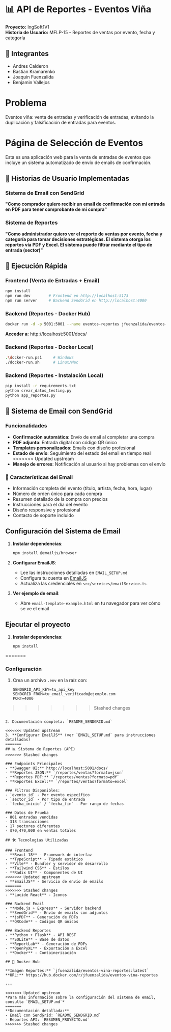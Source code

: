 # 📊 API de Reportes - Eventos Viña

**Proyecto:** IngSoft1V1  
**Historia de Usuario:** MFLP-15 - Reportes de ventas por evento, fecha y categoría

## 👥 Integrantes
- Andres Calderon
- Bastian Kramarenko
- Joaquin Fuenzalida
- Benjamin Vallejos

# Problema
Eventos viña: venta de entradas y verificación de entradas, evitando la duplicación y falsificación de entradas para eventos.

# Página de Selección de Eventos

Esta es una aplicación web para la venta de entradas de eventos que incluye un sistema automatizado de envío de emails de confirmación.

## 🎯 Historias de Usuario Implementadas

### Sistema de Email con SendGrid
**"Como comprador quiero recibir un email de confirmación con mi entrada en PDF para tener comprobante de mi compra"**

### Sistema de Reportes
**"Como administrador quiero ver el reporte de ventas por evento, fecha y categoría para tomar decisiones estratégicas. El sistema otorga los reportes vía PDF y Excel. El sistema puede filtrar mediante el tipo de entrada (sector)"**

## 🚀 Ejecución Rápida

### Frontend (Venta de Entradas + Email)
```bash
npm install
npm run dev        # Frontend en http://localhost:5173
npm run server     # Backend SendGrid en http://localhost:4000
```

### Backend (Reportes - Docker Hub)
```bash
docker run -d -p 5001:5001 --name eventos-reportes jfuenzalida/eventos-vina-reportes:latest
```
**Acceder a:** http://localhost:5001/docs/

### Backend (Reportes - Docker Local)
```bash
.\docker-run.ps1     # Windows
./docker-run.sh      # Linux/Mac
```

### Backend (Reportes - Instalación Local)
```bash
pip install -r requirements.txt
python crear_datos_testing.py
python app_reportes.py
```

## 📧 Sistema de Email con SendGrid

### Funcionalidades
- **Confirmación automática**: Envío de email al completar una compra
- **PDF adjunto**: Entrada digital con código QR único
- **Templates personalizados**: Emails con diseño profesional
- **Estado de envío**: Seguimiento del estado del email en tiempo real
<<<<<<< Updated upstream
- **Manejo de errores**: Notificación al usuario si hay problemas con el envío

### 📧 Características del Email
- Información completa del evento (título, artista, fecha, hora, lugar)
- Número de orden único para cada compra
- Resumen detallado de la compra con precios
- Instrucciones para el día del evento
- Diseño responsive y profesional
- Contacto de soporte incluido

## Configuración del Sistema de Email

1. **Instalar dependencias**:
   ```bash
   npm install @emailjs/browser
   ```

2. **Configurar EmailJS**:
   - Lee las instrucciones detalladas en `EMAIL_SETUP.md`
   - Configura tu cuenta en [EmailJS](https://www.emailjs.com/)
   - Actualiza las credenciales en `src/services/emailService.ts`

3. **Ver ejemplo de email**:
   - Abre `email-template-example.html` en tu navegador para ver cómo se ve el email

## Ejecutar el proyecto

1. **Instalar dependencias**:
   ```bash
   npm install
=======

### Configuración
1. Crea un archivo `.env` en la raíz con:
   ```
   SENDGRID_API_KEY=tu_api_key
   SENDGRID_FROM=tu_email_verificado@ejemplo.com
   PORT=4000
>>>>>>> Stashed changes
   ```

2. Documentación completa: `README_SENDGRID.md`

<<<<<<< Updated upstream
3. **Configurar EmailJS** (ver `EMAIL_SETUP.md` para instrucciones detalladas)
=======
## 📊 Sistema de Reportes (API)
>>>>>>> Stashed changes

### Endpoints Principales
- **Swagger UI:** http://localhost:5001/docs/
- **Reportes JSON:** `/reportes/ventas?formato=json`
- **Reportes PDF:** `/reportes/ventas?formato=pdf`
- **Reportes Excel:** `/reportes/ventas?formato=excel`

### Filtros Disponibles:
- `evento_id` - Por evento específico
- `sector_id` - Por tipo de entrada
- `fecha_inicio` / `fecha_fin` - Por rango de fechas

### Datos de Prueba
- 801 entradas vendidas
- 318 transacciones
- 17 sectores diferentes
- $70,470,000 en ventas totales

## 🛠 Tecnologías Utilizadas

### Frontend
- **React 18** - Framework de interfaz
- **TypeScript** - Tipado estático
- **Vite** - Bundler y servidor de desarrollo
- **Tailwind CSS** - Estilos
- **Radix UI** - Componentes de UI
<<<<<<< Updated upstream
- **EmailJS** - Servicio de envío de emails
=======
>>>>>>> Stashed changes
- **Lucide React** - Iconos

### Backend Email
- **Node.js + Express** - Servidor backend
- **SendGrid** - Envío de emails con adjuntos
- **jsPDF** - Generación de PDFs
- **QRCode** - Códigos QR únicos

### Backend Reportes
- **Python + Flask** - API REST
- **SQLite** - Base de datos
- **ReportLab** - Generación de PDFs
- **OpenPyXL** - Exportación a Excel
- **Docker** - Containerización

## 🐳 Docker Hub

**Imagen Reportes:** `jfuenzalida/eventos-vina-reportes:latest`  
**URL:** https://hub.docker.com/r/jfuenzalida/eventos-vina-reportes

---

<<<<<<< Updated upstream
*Para más información sobre la configuración del sistema de email, consulta `EMAIL_SETUP.md`*
=======
**Documentación detallada:**
- Email con SendGrid: `README_SENDGRID.md`
- Reportes API: `RESUMEN_PROYECTO.md`
>>>>>>> Stashed changes
  

